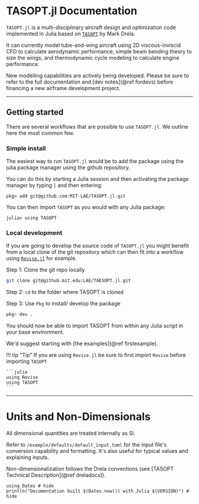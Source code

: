 # TASOPT.jl Documentation

`TASOPT.jl` is a multi-disciplinary aircraft design and optimization code implemented in Julia based on [`TASOPT`](http://web.mit.edu/drela/Public/web/tasopt/) by Mark Drela.

It can currently model tube-and-wing aircraft using 2D viscous-inviscid CFD to calculate aerodynamic performance, simple beam bending theory to size the wings, and thermodynamic cycle modeling to calculate engine performance.

New modelling capabilities are actively being developed. Please be sure to refer to the full documentation and [dev notes](@ref fordevs) before financing a new airframe development project.

---

## Getting started

There are several workflows that are possible to use `TASOPT.jl`. We outline here the most common few.

### Simple install

The easiest way to run `TASOPT.jl` would be to add the package using the julia package manager using the github repository.

You can do this by starting a Julia session and then activating the package manager by typing `]` and then entering:
```julia-repl
pkg> add git@github.com:MIT-LAE/TASOPT.jl.git
```

You can then import `TASOPT` as you would with any Julia package:
```julia-repl
julia> using TASOPT
```
### Local development

If you are going to develop the source code of `TASOPT.jl` you might benefit from a local clone of the git repository which
can then fit into a workflow using [`Revise.jl`](https://timholy.github.io/Revise.jl/stable/) for example.

Step 1: Clone the git repo locally
```bash
git clone git@github.mit.edu:LAE/TAESOPT.jl.git
```

Step 2: `cd` to the folder where TASOPT is cloned

Step 3: Use `Pkg` to install/ develop the package

```julia
pkg> dev .
```

You should now be able to import TASOPT from within any Julia script in your base environment.

We'd suggest starting with [the examples](@ref firstexample).

!!! tip "Tip"
    If you are using `Revise.jl` be sure to first import `Revise` before importing `TASOPT`

    ```julia
    using Revise
    using TASOPT
    ```

---

# Units and Non-Dimensionals

All dimensional quantities are treated internally as SI.

Refer to `/example/defaults/default_input.toml` for the input file's conversion capability and formatting. It's also useful for typical values and explaining inputs.

Non-dimensionalization follows the Drela conventions (see [TASOPT Technical Description](@ref dreladocs)).

```@example
using Dates # hide
println("Documentation built $(Dates.now()) with Julia $(VERSION)") # hide
```

